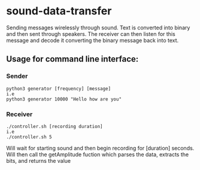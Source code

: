 # sound-data-transfer

Sending messages wirelessly through sound. Text is converted into binary and then sent through speakers. 
The receiver can then listen for this message and decode it converting the binary message back into text. 

## Usage for command line interface:
### Sender
```
python3 generator [frequency] [message]
i.e 
python3 generator 10000 "Hello how are you"
```
### Receiver 
```
./controller.sh [recording duration]
i.e
./controller.sh 5
```
Will wait for starting sound and then begin recording for [duration] seconds.
Will then call the getAmplitude fuction which parses the data, extracts the bits, and returns the value
